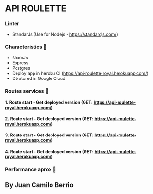 # API ROULETTE

### Linter
- StandarJs (Use for Nodejs - https://standardjs.com/)

### Characteristics 🔨

- NodeJs
- Express
- Postgres
- Deploy app in heroku CI (https://api-roulette-royal.herokuapp.com/)
- Db stored in Google Cloud

### Routes services 🚀

#### 1. Route start - Get deployed version (GET: https://api-roulette-royal.herokuapp.com/)
#### 2. Route start - Get deployed version (GET: https://api-roulette-royal.herokuapp.com/)
#### 3. Route start - Get deployed version (GET: https://api-roulette-royal.herokuapp.com/)
#### 4. Route start - Get deployed version (GET: https://api-roulette-royal.herokuapp.com/)


### Performance aprox  🚀





## By Juan Camilo Berrio